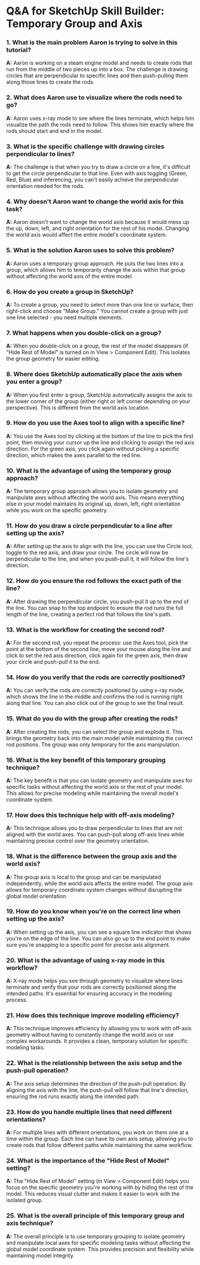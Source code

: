 # Q&A for SketchUp Skill Builder: Temporary Group and Axis

### 1. What is the main problem Aaron is trying to solve in this tutorial?

**A:** Aaron is working on a steam engine model and needs to create rods that run from the middle of two pieces up into a box. The challenge is drawing circles that are perpendicular to specific lines and then push-pulling them along those lines to create the rods.

### 2. What does Aaron use to visualize where the rods need to go?

**A:** Aaron uses x-ray mode to see where the lines terminate, which helps him visualize the path the rods need to follow. This shows him exactly where the rods should start and end in the model.

### 3. What is the specific challenge with drawing circles perpendicular to lines?

**A:** The challenge is that when you try to draw a circle on a line, it's difficult to get the circle perpendicular to that line. Even with axis toggling (Green, Red, Blue) and inferencing, you can't easily achieve the perpendicular orientation needed for the rods.

### 4. Why doesn't Aaron want to change the world axis for this task?

**A:** Aaron doesn't want to change the world axis because it would mess up the up, down, left, and right orientation for the rest of his model. Changing the world axis would affect the entire model's coordinate system.

### 5. What is the solution Aaron uses to solve this problem?

**A:** Aaron uses a temporary group approach. He puts the two lines into a group, which allows him to temporarily change the axis within that group without affecting the world axis of the entire model.

### 6. How do you create a group in SketchUp?

**A:** To create a group, you need to select more than one line or surface, then right-click and choose "Make Group." You cannot create a group with just one line selected - you need multiple elements.

### 7. What happens when you double-click on a group?

**A:** When you double-click on a group, the rest of the model disappears (if "Hide Rest of Model" is turned on in View > Component Edit). This isolates the group geometry for easier editing.

### 8. Where does SketchUp automatically place the axis when you enter a group?

**A:** When you first enter a group, SketchUp automatically assigns the axis to the lower corner of the group (either right or left corner depending on your perspective). This is different from the world axis location.

### 9. How do you use the Axes tool to align with a specific line?

**A:** You use the Axes tool by clicking at the bottom of the line to pick the first point, then moving your cursor up the line and clicking to assign the red axis direction. For the green axis, you click again without picking a specific direction, which makes the axes parallel to the red line.

### 10. What is the advantage of using the temporary group approach?

**A:** The temporary group approach allows you to isolate geometry and manipulate axes without affecting the world axis. This means everything else in your model maintains its original up, down, left, right orientation while you work on the specific geometry.

### 11. How do you draw a circle perpendicular to a line after setting up the axis?

**A:** After setting up the axis to align with the line, you can use the Circle tool, toggle to the red axis, and draw your circle. The circle will now be perpendicular to the line, and when you push-pull it, it will follow the line's direction.

### 12. How do you ensure the rod follows the exact path of the line?

**A:** After drawing the perpendicular circle, you push-pull it up to the end of the line. You can snap to the top endpoint to ensure the rod runs the full length of the line, creating a perfect rod that follows the line's path.

### 13. What is the workflow for creating the second rod?

**A:** For the second rod, you repeat the process: use the Axes tool, pick the point at the bottom of the second line, move your mouse along the line and click to set the red axis direction, click again for the green axis, then draw your circle and push-pull it to the end.

### 14. How do you verify that the rods are correctly positioned?

**A:** You can verify the rods are correctly positioned by using x-ray mode, which shows the line in the middle and confirms the rod is running right along that line. You can also click out of the group to see the final result.

### 15. What do you do with the group after creating the rods?

**A:** After creating the rods, you can select the group and explode it. This brings the geometry back into the main model while maintaining the correct rod positions. The group was only temporary for the axis manipulation.

### 16. What is the key benefit of this temporary grouping technique?

**A:** The key benefit is that you can isolate geometry and manipulate axes for specific tasks without affecting the world axis or the rest of your model. This allows for precise modeling while maintaining the overall model's coordinate system.

### 17. How does this technique help with off-axis modeling?

**A:** This technique allows you to draw perpendicular to lines that are not aligned with the world axes. You can push-pull along off-axis lines while maintaining precise control over the geometry orientation.

### 18. What is the difference between the group axis and the world axis?

**A:** The group axis is local to the group and can be manipulated independently, while the world axis affects the entire model. The group axis allows for temporary coordinate system changes without disrupting the global model orientation.

### 19. How do you know when you're on the correct line when setting up the axis?

**A:** When setting up the axis, you can see a square line indicator that shows you're on the edge of the line. You can also go up to the end point to make sure you're snapping to a specific point for precise axis alignment.

### 20. What is the advantage of using x-ray mode in this workflow?

**A:** X-ray mode helps you see through geometry to visualize where lines terminate and verify that your rods are correctly positioned along the intended paths. It's essential for ensuring accuracy in the modeling process.

### 21. How does this technique improve modeling efficiency?

**A:** This technique improves efficiency by allowing you to work with off-axis geometry without having to constantly change the world axis or use complex workarounds. It provides a clean, temporary solution for specific modeling tasks.

### 22. What is the relationship between the axis setup and the push-pull operation?

**A:** The axis setup determines the direction of the push-pull operation. By aligning the axis with the line, the push-pull will follow that line's direction, ensuring the rod runs exactly along the intended path.

### 23. How do you handle multiple lines that need different orientations?

**A:** For multiple lines with different orientations, you work on them one at a time within the group. Each line can have its own axis setup, allowing you to create rods that follow different paths while maintaining the same workflow.

### 24. What is the importance of the "Hide Rest of Model" setting?

**A:** The "Hide Rest of Model" setting (in View > Component Edit) helps you focus on the specific geometry you're working with by hiding the rest of the model. This reduces visual clutter and makes it easier to work with the isolated group.

### 25. What is the overall principle of this temporary group and axis technique?

**A:** The overall principle is to use temporary grouping to isolate geometry and manipulate local axes for specific modeling tasks without affecting the global model coordinate system. This provides precision and flexibility while maintaining model integrity.